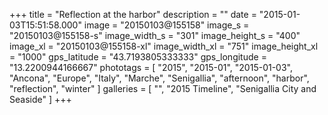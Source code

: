 +++
title = "Reflection at the harbor"
description = ""
date = "2015-01-03T15:51:58.000"
image = "20150103@155158"
image_s = "20150103@155158-s"
image_width_s = "301"
image_height_s = "400"
image_xl = "20150103@155158-xl"
image_width_xl = "751"
image_height_xl = "1000"
gps_latitude = "43.7193805333333"
gps_longitude = "13.2200944166667"
phototags = [ "2015", "2015-01", "2015-01-03", "Ancona", "Europe", "Italy", "Marche", "Senigallia", "afternoon", "harbor", "reflection", "winter" ]
galleries = [ "", "2015 Timeline", "Senigallia City and Seaside" ]
+++
